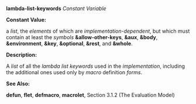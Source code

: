 **lambda-list-keywords** *Constant Variable* 



**Constant Value:** 



a *list*, the *elements* of which are *implementation-dependent*, but which must contain at least the *symbols* **&amp;allow-other-keys**, **&amp;aux**, **&amp;body**, **&amp;environment**, **&amp;key**, **&amp;optional**, **&amp;rest**, and **&amp;whole**. 



**Description:** 



A *list* of all the *lambda list keywords* used in the *implementation*, including the additional ones used only by *macro* definition *forms*. 



**See Also:** 



**defun**, **flet**, **defmacro**, **macrolet**, Section 3.1.2 (The Evaluation Model) 



